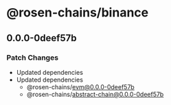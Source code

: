 # @rosen-chains/binance

## 0.0.0-0deef57b

### Patch Changes

- Updated dependencies
- Updated dependencies
  - @rosen-chains/evm@0.0.0-0deef57b
  - @rosen-chains/abstract-chain@0.0.0-0deef57b
